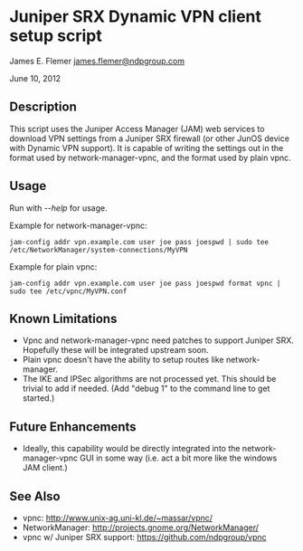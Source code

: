 Juniper SRX Dynamic VPN client setup script
===========================================
James E. Flemer <james.flemer@ndpgroup.com>

June 10, 2012

Description
-----------
This script uses the Juniper Access Manager (JAM) web services to
download VPN settings from a Juniper SRX firewall (or other JunOS
device with Dynamic VPN support).  It is capable of writing the
settings out in the format used by network-manager-vpnc, and the
format used by plain vpnc.

Usage
-----
Run with _--help_ for usage.

Example for network-manager-vpnc:

    jam-config addr vpn.example.com user joe pass joespwd | sudo tee /etc/NetworkManager/system-connections/MyVPN

Example for plain vpnc:

    jam-config addr vpn.example.com user joe pass joespwd format vpnc | sudo tee /etc/vpnc/MyVPN.conf

Known Limitations
-----------------
 * Vpnc and network-manager-vpnc need patches to support Juniper
   SRX.  Hopefully these will be integrated upstream soon.
 * Plain vpnc doesn't have the ability to setup routes like
   network-manager.
 * The IKE and IPSec algorithms are not processed yet.  This
   should be trivial to add if needed.  (Add "debug 1" to the
   command line to get started.)

Future Enhancements
-------------------
 * Ideally, this capability would be directly integrated into the
   network-manager-vpnc GUI in some way (i.e. act a bit more like
   the windows JAM client.)

See Also
--------
 * vpnc: http://www.unix-ag.uni-kl.de/~massar/vpnc/
 * NetworkManager: http://projects.gnome.org/NetworkManager/
 * vpnc w/ Juniper SRX support: https://github.com/ndpgroup/vpnc
